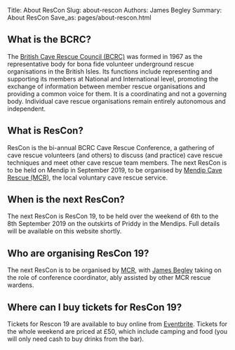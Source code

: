 Title: About ResCon
Slug: about-rescon
Authors: James Begley
Summary: About ResCon
Save_as: pages/about-rescon.html

## What is the BCRC?

The [British Cave Rescue Council (BCRC)](https://www.caverescue.org.uk) was formed in 1967 as the representative body for bona fide volunteer underground rescue organisations in the British Isles. Its functions include representing and supporting its members at National and International level, promoting the exchange of information between member rescue organisations and providing a common voice for them. It is a coordinating and not a governing body. Individual cave rescue organisations remain entirely autonomous and independent.

## What is ResCon?

ResCon is the bi-annual BCRC Cave Rescue Conference, a gathering of cave rescue volunteers (and others) to discuss (and practice) cave rescue techniques and meet other cave rescue team members. The next ResCon is to be held on Mendip in September 2019, to be organised by [Mendip Cave Rescue (MCR)](https://www.mendipcaverescue.org), the local voluntary cave rescue service.

## When is the next ResCon?

The next ResCon is ResCon 19, to be held over the weekend of 6th to the 8th September 2019 on the outskirts of Priddy in the Mendips. Full details will be available on this website shortly.

## Who are organising ResCon 19?

The next ResCon is to be organised by [MCR](https://www.mendipcaverescue.org), with [James Begley](mailto:james@rescon.org.uk) taking on the role of conference coordinator, ably assisted by other MCR rescue wardens.

## Where can I buy tickets for ResCon 19?

Tickets for Rescon 19 are available to buy online from [Eventbrite](https://rescon.eventbrite.co.uk). Tickets for the whole weekend are priced at £50, which include camping and food (you will only need cash to buy drinks from the bar).
